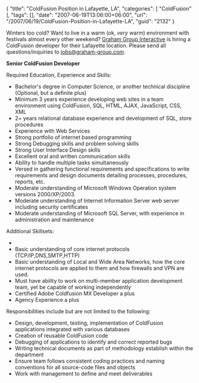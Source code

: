 {
	"title": "ColdFusion Position in Lafayette, LA",
	"categories": [
		"ColdFusion"
	],
	"tags": [],
	"date": "2007-06-19T13:06:00+06:00",
	"url": "/2007/06/19/ColdFusion-Position-in-Lafayette-LA",
	"guid": "2132"
}

Winters too cold? Want to live in a warm (ok, <i>very</i> warm) environment with festivals almost every other weekend? <a href="http://www.graham-group.com/">Graham Group Interactive</a> is hiring a ColdFusion developer for their Lafayette location. Please send all questions/inquiries to jobs@graham-group.com. 

<b>Senior ColdFusion Developer</b>

Required Education, Experience and Skills:
<ul>
<li>Bachelor's degree in Computer Science, or another technical discipline (Optional, but a definite plus)
<li>Minimum 3 years experience developing web sites in a team environment using ColdFusion, SQL, HTML, AJAX, JavaScript, CSS, XML
<li>2+ years relational database experience and development of SQL, store procedures
<li>Experience with Web Services
<li>Strong portfolio of internet based programming
<li>Strong Debugging skills and problem solving skills
<li>Strong User Interface Design skills
<li>Excellent oral and written communication skills
<li>Ability to handle multiple tasks simultaneously
<li>Versed in gathering functional requirements and specifications to write requirements and design documents detailing processes, procedures, reports, etc.
<li>Moderate understanding of Microsoft Windows Operation system versions 2000/XP/2003.
<li>Moderate understanding of Internet Information Server web server including security certificates
<li>Moderate understanding of Microsoft SQL Server, with experience in administration and maintenance
</ul>

Additional Skillsets:
<ul>
<li>
<li>Basic understanding of core internet protocols (TCP/IP,DNS,SMTP,HTTP)
<li>Basic understanding of Local and Wide Area Networks, how the core internet protocols are applied to them and how firewalls and VPN are used.
<li>Must have ability to work on multi-member application development team, yet be capable of working independently
<li>Certified Adobe Coldfusion MX Developer a plus
<li>Agency Experience a plus
</ul>

Responsibilities include but are not limited to the following:
<ul>
<li>Design, development, testing, implementation of ColdFusion applications integrated with various databases
<li>Creation of reusable ColdFusion code
<li>Debugging of applications to identify and correct reported bugs
<li>Writing technical documents as part of methodology establish within the department
<li>Ensure team follows consistent coding practices and naming conventions for all source-code files and objects
<li>Work with management to define and meet deliverables
</ul>